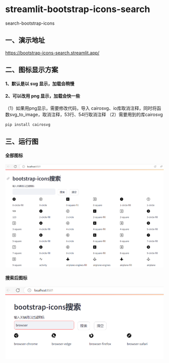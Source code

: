 # streamlit-bootstrap-icons-search
search-bootstrap-icons
## 一、演示地址
https://bootstrap-icons-search.streamlit.app/
## 二、图标显示方案
#### 1、默认是以 svg 显示，加载会稍慢
#### 2、可以改用 png 显示，加载会快一些
（1）如果用png显示，需要修改代码，导入 cairosvg、io库取消注释，同时将函数svg_to_image，取消注释，53行、54行取消注释
（2）需要用到的库cairosvg
```python
pip install cairosvg
```

## 三、运行图
#### 全部图标
![1](img/1.png)
#### 搜索后图标
![2](img/2.png)
